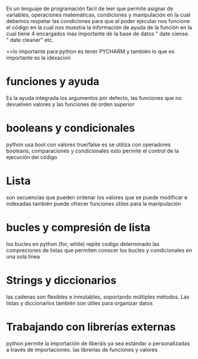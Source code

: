  <p>Es un lenguaje de programación fácil de leer que permite asignar de variables, operaciones matemáticas, condiciones y manipulación en la cual  debemos respetar las condiciones  para que al poder ejecutar nos funcione el código en la cual nos muestra la  información de ayuda de la función  en la cual tiene 4 encargados mas importante de la base de datos " date ciense. " date cleaner" etc. </p>
==lo importante para python es tener PYCHARM y también lo que es importante es la idexacion

<h1>funciones y ayuda</h1>
<p>Es la ayuda integrada los argumentos por defecto, las funciones que no devuelven valores y las funciones de orden superior</p> 

<h1> booleans y condicionales</h1>
<p>python usa bool con valores true/false es se utiliza con operadores booleans, comparaciones y condicionales esto permite el control de la ejecución del código</p>

<h1>Lista</h1>
<p> son secuencias que pueden ordenar los valores que se puede modificar e indexadas también puede ofrecer funciones útiles para la manipulación</p>

<h1>bucles y compresión de lista</h1>

<p> los bucles en python (for, white) repite codigo determinado las compreciones de listas que permiten conocer los bucles y condicionales en una sola linea </p>

<h1>Strings y diccionarios</h1>

<p> las cadenas son flexibles e inmutables, soportando múltiples métodos. Las listas y diccionarios también son útiles para organizar datos  </p>

<h1>Trabajando con librerías externas</h1>

<p>python permite la importación de liberáis ya sea estándar o personalizadas a través de importaciones. las librerías de funciones y valores </p>
